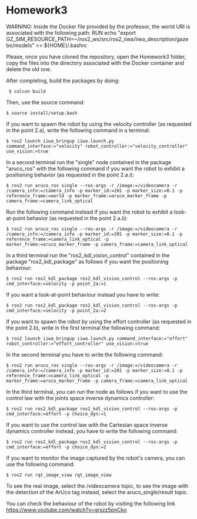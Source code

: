 # Homework3
WARNING: Inside the Docker file provided by the professor, the world URI is associated with the following path:
RUN echo "export GZ_SIM_RESOURCE_PATH=~/ros2_ws/src/ros2_iiwa/iiwa_description/gazebo/models" >> ${HOME}/.bashrc

Please, once you have cloned the repository, open the Homework3 folder, copy the files into the directory associated with the Docker container and delete the old one.

After completing, build the packages by doing:

     $ colcon build

Then, use the source command:

    $ source install/setup.bash

If you want to spawn the robot by using the velocity controller (as requested in the point 2.a), write the following command in a terminal:

    $ ros2 launch iiwa_bringup iiwa.launch.py command_interface:="velocity" robot_controller:="velocity_controller" use_vision:=true

In a second terminal run the "single" node contained in the package "aruco_ros" with the following command if you want the robot to exhibit a positioning behavior (as requested in the point 2.a.i):

    $ ros2 run aruco_ros single --ros-args -r /image:=/videocamera -r /camera_info:=/camera_info -p marker_id:=201 -p marker_size:=0.1 -p reference_frame:=world -p marker_frame:=aruco_marker_frame -p camera_frame:=camera_link_optical 

Run the following command instead if you want the robot to exhibit a look-at-point behavior (as requested in the point 2.a.ii):

    $ ros2 run aruco_ros single --ros-args -r /image:=/videocamera -r /camera_info:=/camera_info -p marker_id:=201 -p marker_size:=0.1 -p reference_frame:=camera_link_optical -p marker_frame:=aruco_marker_frame -p camera_frame:=camera_link_optical 


In a third terminal run the "ros2_kdl_vision_control" contained in the package "ros2_kdl_package" as follows if you want the positioning behaviour:

    $ ros2 run ros2_kdl_package ros2_kdl_vision_control --ros-args -p cmd_interface:=velocity -p point_2a:=1

If you want a look-at-point behaviour instead you have to write:

    $ ros2 run ros2_kdl_package ros2_kdl_vision_control --ros-args -p cmd_interface:=velocity -p point_2a:=2


If you want to spawn the robot by using the effort controller (as requested in the point 2.b), write in the first terminal the following command:

    $ ros2 launch iiwa_bringup iiwa.launch.py command_interface:="effort" robot_controller:="effort_controller" use_vision:=true

In the second terminal you have to write the following command:

    $ ros2 run aruco_ros single --ros-args -r /image:=/videocamera -r /camera_info:=/camera_info -p marker_id:=201 -p marker_size:=0.1 -p reference_frame:=camera_link_optical -p marker_frame:=aruco_marker_frame -p camera_frame:=camera_link_optical 


In the third terminal, you can run the node as follows if you want to use the control law with the joints space inverse dynamics controller:

    $ ros2 run ros2_kdl_package ros2_kdl_vision_control --ros-args -p cmd_interface:=effort -p choice_dyn:=1

If you want to use the control law with the Cartesian space inverse dynamics controller instead, you have to write the following command:

    $ ros2 run ros2_kdl_package ros2_kdl_vision_control --ros-args -p cmd_interface:=effort -p choice_dyn:=2


If you want to monitor the image captured by the robot's camera, you can use the following command:

    $ ros2 run rqt_image_view rqt_image_view

To see the real image, select the /videocamera topic, to see the image with the detection of the ArUco tag instead, select the aruco_single/result topic.

You can check the behaviour of the robot by visiting the following link 
     https://www.youtube.com/watch?v=grszz5pnCko
